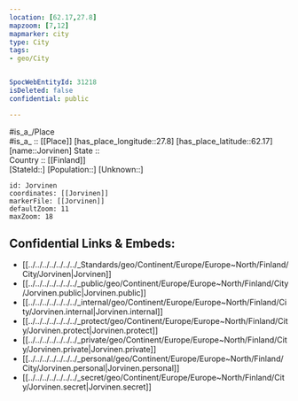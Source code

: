 ```yaml
---
location: [62.17,27.8] 
mapzoom: [7,12] 
mapmarker: city 
type: City
tags:
- geo/City


SpocWebEntityId: 31218
isDeleted: false
confidential: public

---
```

#is_a_/Place  
#is_a_ :: [[Place]] 
[has_place_longitude::27.8] 
[has_place_latitude::62.17] 
[name::Jorvinen] 
State ::  
Country :: [[Finland]]  
[StateId::] 
[Population::] 
[Unknown::] 


```leaflet
id: Jorvinen
coordinates: [[Jorvinen]] 
markerFile: [[Jorvinen]] 
defaultZoom: 11 
maxZoom: 18
```


## Confidential Links & Embeds: 
- [[../../../../../../../_Standards/geo/Continent/Europe/Europe~North/Finland/City/Jorvinen|Jorvinen]] 
- [[../../../../../../../_public/geo/Continent/Europe/Europe~North/Finland/City/Jorvinen.public|Jorvinen.public]] 
- [[../../../../../../../_internal/geo/Continent/Europe/Europe~North/Finland/City/Jorvinen.internal|Jorvinen.internal]] 
- [[../../../../../../../_protect/geo/Continent/Europe/Europe~North/Finland/City/Jorvinen.protect|Jorvinen.protect]] 
- [[../../../../../../../_private/geo/Continent/Europe/Europe~North/Finland/City/Jorvinen.private|Jorvinen.private]] 
- [[../../../../../../../_personal/geo/Continent/Europe/Europe~North/Finland/City/Jorvinen.personal|Jorvinen.personal]] 
- [[../../../../../../../_secret/geo/Continent/Europe/Europe~North/Finland/City/Jorvinen.secret|Jorvinen.secret]] 
